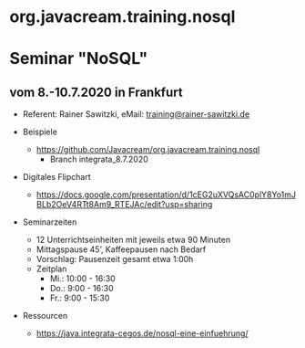 # org.javacream.training.nosql

# Seminar "NoSQL"
## vom 8.-10.7.2020 in Frankfurt

* Referent: Rainer Sawitzki, eMail: training@rainer-sawitzki.de

* Beispiele
  * https://github.com/Javacream/org.javacream.training.nosql
    *  Branch integrata_8.7.2020
* Digitales Flipchart
  * https://docs.google.com/presentation/d/1cEG2uXVQsAC0plY8Yo1mJBLb2OeV4RTt8Am9_RTEJAc/edit?usp=sharing
* Seminarzeiten
  * 12 Unterrichtseinheiten mit jeweils etwa 90 Minuten
  * Mittagspause 45’, Kaffeepausen nach Bedarf
  * Vorschlag: Pausenzeit gesamt etwa 1:00h
  * Zeitplan 
    * Mi.: 10:00 - 16:30
    * Do.:  9:00 - 16:30
    * Fr.:  9:00 - 15:30

* Ressourcen
  * https://java.integrata-cegos.de/nosql-eine-einfuehrung/
